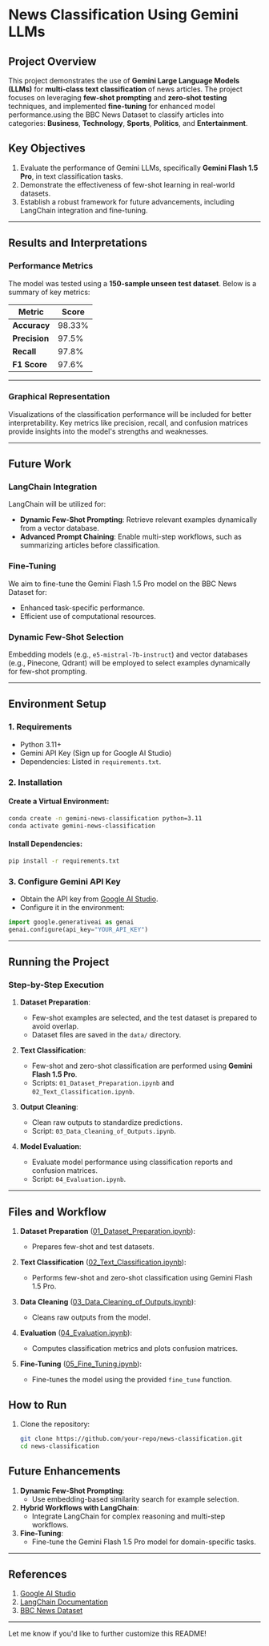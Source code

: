 

# **News Classification Using Gemini LLMs**

## **Project Overview**
This project demonstrates the use of **Gemini Large Language Models (LLMs)** for **multi-class text classification** of news articles. The project focuses on leveraging **few-shot prompting** and **zero-shot testing** techniques, and implemented **fine-tuning** for enhanced model performance.using the BBC News Dataset to classify articles into categories: **Business**, **Technology**, **Sports**, **Politics**, and **Entertainment**.



## **Key Objectives**
1. Evaluate the performance of Gemini LLMs, specifically **Gemini Flash 1.5 Pro**, in text classification tasks.
2. Demonstrate the effectiveness of few-shot learning in real-world datasets.
3. Establish a robust framework for future advancements, including LangChain integration and fine-tuning.

---

## **Results and Interpretations**
### **Performance Metrics**
The model was tested using a **150-sample unseen test dataset**. Below is a summary of key metrics:

| **Metric**       | **Score**  |
|-------------------|------------|
| **Accuracy**      | 98.33%     |
| **Precision**     | 97.5%      |
| **Recall**        | 97.8%      |
| **F1 Score**      | 97.6%      |

---

### **Graphical Representation**
Visualizations of the classification performance will be included for better interpretability. Key metrics like precision, recall, and confusion matrices provide insights into the model's strengths and weaknesses.

---

## **Future Work**
### **LangChain Integration**
LangChain will be utilized for:
- **Dynamic Few-Shot Prompting**: Retrieve relevant examples dynamically from a vector database.
- **Advanced Prompt Chaining**: Enable multi-step workflows, such as summarizing articles before classification.

### **Fine-Tuning**
We aim to fine-tune the Gemini Flash 1.5 Pro model on the BBC News Dataset for:
- Enhanced task-specific performance.
- Efficient use of computational resources.

### **Dynamic Few-Shot Selection**
Embedding models (e.g., `e5-mistral-7b-instruct`) and vector databases (e.g., Pinecone, Qdrant) will be employed to select examples dynamically for few-shot prompting.

---

## **Environment Setup**
### **1. Requirements**
- Python 3.11+
- Gemini API Key (Sign up for Google AI Studio)
- Dependencies: Listed in `requirements.txt`.

### **2. Installation**
#### Create a Virtual Environment:
```bash
conda create -n gemini-news-classification python=3.11
conda activate gemini-news-classification
```

#### Install Dependencies:
```bash
pip install -r requirements.txt
```

### **3. Configure Gemini API Key**
- Obtain the API key from [Google AI Studio](https://aistudio.google.com).
- Configure it in the environment:
```python
import google.generativeai as genai
genai.configure(api_key="YOUR_API_KEY")
```

---

## **Running the Project**
### **Step-by-Step Execution**
1. **Dataset Preparation**:
   - Few-shot examples are selected, and the test dataset is prepared to avoid overlap.
   - Dataset files are saved in the `data/` directory.

2. **Text Classification**:
   - Few-shot and zero-shot classification are performed using **Gemini Flash 1.5 Pro**.
   - Scripts: `01_Dataset_Preparation.ipynb` and `02_Text_Classification.ipynb`.

3. **Output Cleaning**:
   - Clean raw outputs to standardize predictions.
   - Script: `03_Data_Cleaning_of_Outputs.ipynb`.

4. **Model Evaluation**:
   - Evaluate model performance using classification reports and confusion matrices.
   - Script: `04_Evaluation.ipynb`.

---


## Files and Workflow
1. **Dataset Preparation** ([01_Dataset_Preparation.ipynb](workflow/01_Dataset_Preparation.ipynb)):
   - Prepares few-shot and test datasets.

2. **Text Classification** ([02_Text_Classification.ipynb](workflow/02_Text_Classification.ipynb)):
   - Performs few-shot and zero-shot classification using Gemini Flash 1.5 Pro.

3. **Data Cleaning** ([03_Data_Cleaning_of_Outputs.ipynb](workflow/03_Data_Cleaning_of_Outputs.ipynb)):
   - Cleans raw outputs from the model.

4. **Evaluation** ([04_Evaluation.ipynb](workflow/04_Evaluation.ipynb)):
   - Computes classification metrics and plots confusion matrices.

5. **Fine-Tuning** ([05_Fine_Tuning.ipynb](workflow/05_Fine_Tuning.ipynb)):
   - Fine-tunes the model using the provided `fine_tune` function.

## How to Run
1. Clone the repository:
   ```bash
   git clone https://github.com/your-repo/news-classification.git
   cd news-classification

## **Future Enhancements**
1. **Dynamic Few-Shot Prompting**:
   - Use embedding-based similarity search for example selection.
2. **Hybrid Workflows with LangChain**:
   - Integrate LangChain for complex reasoning and multi-step workflows.
3. **Fine-Tuning**:
   - Fine-tune the Gemini Flash 1.5 Pro model for domain-specific tasks.

---

## **References**
1. [Google AI Studio](https://aistudio.google.com)
2. [LangChain Documentation](https://langchain.readthedocs.io/en/latest/)
3. [BBC News Dataset](https://www.kaggle.com/datasets)

---

Let me know if you'd like to further customize this README!
